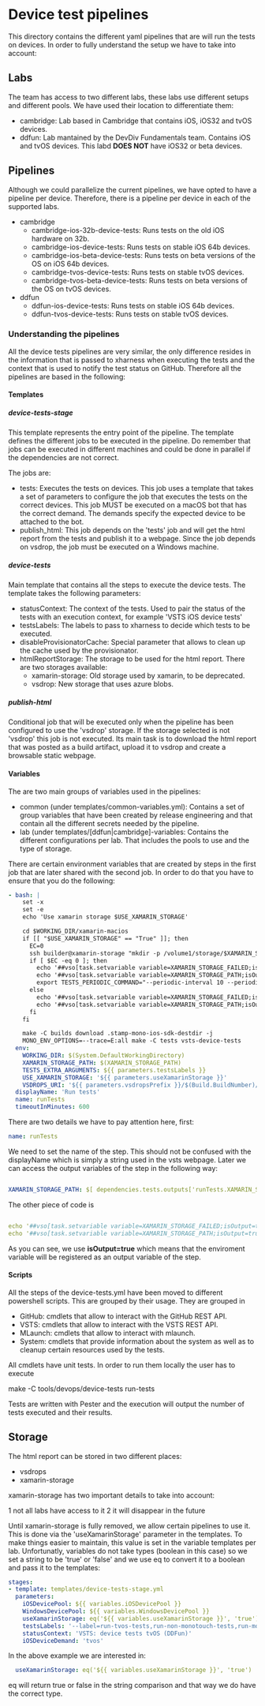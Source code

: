 # Device test pipelines

This directory contains the different yaml pipelines that are will run the tests on devices. In order to 
fully understand the setup we have to take into account:

## Labs

The team has access to two different labs, these labs use different setups and different pools. We have used
their location to differentiate them:

* cambridge: Lab based in Cambridge that contains iOS, iOS32 and tvOS devices.
* ddfun: Lab mantained by the DevDiv Fundamentals team. Contains iOS and tvOS devices. This labd **DOES NOT** have
    iOS32 or beta devices.

## Pipelines

Although we could parallelize the current pipelines, we have opted to have a pipeline per device. Therefore,
there is a pipeline per device in each of the supported labs. 

* cambridge
    - cambridge-ios-32b-device-tests: Runs tests on the old iOS hardware on 32b.
    - cambridge-ios-device-tests: Runs tests on stable iOS 64b devices.
    - cambridge-ios-beta-device-tests: Runs tests on beta versions of the OS on iOS 64b devices.
    - cambridge-tvos-device-tests: Runs tests on stable tvOS devices.
    - cambridge-tvos-beta-device-tests: Runs tests on beta versions of the OS on tvOS devices.
* ddfun
    - ddfun-ios-device-tests: Runs tests on stable iOS 64b devices.
    - ddfun-tvos-device-tests: Runs tests on stable tvOS devices.

### Understanding the pipelines

All the device tests pipelines are very similar, the only difference resides in the information
that is passed to xharness when executing the tests and the context that is used to notify the
test status on GitHub. Therefore all the pipelines are based in the following:

#### Templates

##### device-tests-stage

This template represents the entry point of the pipeline. The template defines the different jobs
to be executed in the pipeline. Do remember that jobs can be executed in different machines and could
be done in parallel if the dependencies are not correct.

The jobs are:

* tests: Executes the tests on devices. This job uses a template that takes a set of parameters to configure
    the job that executes the tests on the correct devices. This job MUST be executed on a macOS bot that has
    the correct demand. The demands specify the expected device to be attached to the bot.
* publish_html: This job depends on the 'tests' job and will get the html report from the tests and publish it
    to a webpage. Since the job depends on vsdrop, the job must be executed on a Windows machine.

##### device-tests

Main template that contains all the steps to execute the device tests. The template takes the following parameters:

* statusContext: The context of the tests. Used to pair the status of the tests with an execution context, for example 'VSTS iOS device tests'
* testsLabels: The labels to pass to xharness to decide which tests to be executed.
* disableProvisionatorCache: Special parameter that allows to clean up the cache used by the provisionator.
* htmlReportStorage: The storage to be used for the html report. There are two storages available:
    - xamarin-storage: Old storage used by xamarin, to be deprecated.
    - vsdrop: New storage that uses azure blobs.

##### publish-html

Conditional job that will be executed only when the pipeline has been configured to use the 'vsdrop' storage. If the storage selected is
not 'vsdrop' this job is not executed. Its main task is to download the html report that was posted as a build artifact, upload it to vsdrop and
create a browsable static webpage.

#### Variables

The are two main groups of variables used in the pipelines:

- common (under templates/common-variables.yml): Contains a set of group variables that have been created by release engineering and that contain all the different secrets needed by the pipeline.
- lab (under templates/[ddfun|cambridge]-variables: Contains the different configurations per lab. That includes the pools to use and the type of storage.

There are certain environment variables that are created by steps in the first job that are later shared with the second job. In order to do that you
have to ensure that you do the following:

```yaml
- bash: |
    set -x
    set -e
    echo 'Use xamarin storage $USE_XAMARIN_STORAGE'

    cd $WORKING_DIR/xamarin-macios
    if [[ "$USE_XAMARIN_STORAGE" == "True" ]]; then
      EC=0
      ssh builder@xamarin-storage "mkdir -p /volume1/storage/$XAMARIN_STORAGE_PATH" || EC=$?
      if [ $EC -eq 0 ]; then
        echo '##vso[task.setvariable variable=XAMARIN_STORAGE_FAILED;isOutput=true]false'
        echo '##vso[task.setvariable variable=XAMARIN_STORAGE_PATH;isOutput=true]$XAMARIN_STORAGE_PATH'
        export TESTS_PERIODIC_COMMAND="--periodic-interval 10 --periodic-command rsync --periodic-command-arguments '-avz -e \"ssh\" $PWD/jenkins-results builder@xamarin-storage:/volume1/storage/$XAMARIN_STORAGE_PATH'"
      else
        echo '##vso[task.setvariable variable=XAMARIN_STORAGE_FAILED;isOutput=true]true'
        echo '##vso[task.setvariable variable=XAMARIN_STORAGE_PATH;isOutput=true]""'
      fi
    fi

    make -C builds download .stamp-mono-ios-sdk-destdir -j
    MONO_ENV_OPTIONS=--trace=E:all make -C tests vsts-device-tests
  env:
    WORKING_DIR: $(System.DefaultWorkingDirectory) 
    XAMARIN_STORAGE_PATH: $(XAMARIN_STORAGE_PATH)
    TESTS_EXTRA_ARGUMENTS: ${{ parameters.testsLabels }}
    USE_XAMARIN_STORAGE: '${{ parameters.useXamarinStorage }}'
    VSDROPS_URI: '${{ parameters.vsdropsPrefix }}/$(Build.BuildNumber)/$(Build.BuildId);/' # uri used to create the vsdrops index using full uri
  displayName: 'Run tests'
  name: runTests 
  timeoutInMinutes: 600
```

There are two details we have to pay attention here, first:

```yaml
name: runTests 
```

We need to set the name of the step. This should not be confused with the displayName which is simply a string used in the vsts webpage.
Later we can access the output variables of the step in the following way:

```yaml

XAMARIN_STORAGE_PATH: $[ dependencies.tests.outputs['runTests.XAMARIN_STORAGE_PATH'] ]
```

The other piece of code is

```yaml

echo '##vso[task.setvariable variable=XAMARIN_STORAGE_FAILED;isOutput=true]true'
echo '##vso[task.setvariable variable=XAMARIN_STORAGE_PATH;isOutput=true]""'
```

As you can see, we use **isOutput=true** which means that the enviroment variable will be registered as an output variable of the step.

#### Scripts

All the steps of the device-tests.yml have been moved to different powershell scripts. This are grouped by their usage. They are grouped in

* GitHub: cmdlets that allow to interact with the GitHub REST API.
* VSTS: cmdlets that allow to interact with the VSTS REST API.
* MLaunch: cmdlets that allow to interact with mlaunch.
* System: cmdlets that provide information about the system as well as to cleanup certain resources used by the tests.

All cmdlets have unit tests. In order to run them locally the user has to execute

make -C tools/devops/device-tests run-tests

Tests are written with Pester and the execution will output the number of tests executed and their results.

## Storage

The html report can be stored in two different places:

* vsdrops
* xamarin-storage

xamarin-storage has two important details to take into account:

1 not all labs have access to it
2 it will disappear in the future

Until xamarin-storage is fully removed, we allow certain pipelines to use it. This is done via the 
'useXamarinStorage' parameter in the templates. To make things easier to maintain, this value is set
in the variable templates per lab. Unfortunatly, variables do not take types (boolean in this case)
so we set a string to be 'true' or 'false' and we use eq to convert it to a boolean and pass it to
the templates:

```yml
stages:
- template: templates/device-tests-stage.yml
  parameters:
    iOSDevicePool: ${{ variables.iOSDevicePool }}
    WindowsDevicePool: ${{ variables.WindowsDevicePool }}
    useXamarinStorage: eq('${{ variables.useXamarinStorage }}', 'true')
    testsLabels: '--label=run-tvos-tests,run-non-monotouch-tests,run-monotouch-tests,run-mscorlib-tests'
    statusContext: 'VSTS: device tests tvOS (DDFun)'
    iOSDeviceDemand: 'tvos' 
```

In the above example we are interested in:

```yml
  useXamarinStorage: eq('${{ variables.useXamarinStorage }}', 'true')
```

eq will return true or false in the string comparison and that way we do have the correct type.
